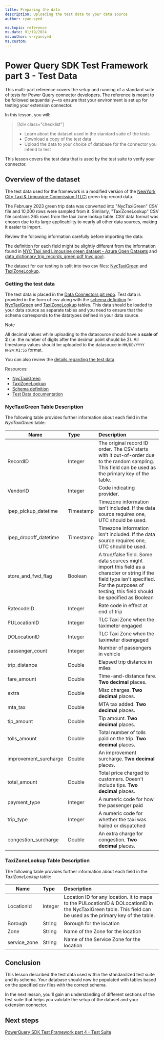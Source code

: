 ```yaml
---
title: Preparing the data
description: Uploading the test data to your data source
author: ryan-syed

ms.topic: reference
ms.date: 01/19/2024
ms.author: v-ryansyed
ms.custom:
---
```


# Power Query SDK Test Framework part 3 - Test Data

This multi-part reference covers the setup and running of a standard suite of tests for Power Query connector developers. The reference is meant to be followed sequentially—to ensure that your environment is set up for testing your extension connector.

In this lesson, you will:

> [!div class="checklist"]
>
> * Learn about the dataset used in the standard suite of the tests
> * Download a copy of the test data
> * Upload the data to your choice of database for the connector you intend to test

This lesson covers the test data that is used by the test suite to verify your connector.

## Overview of the dataset

The test data used for the framework is a modified version of the [NewYork City Taxi & Limousine Commission (TLC)](https://www.nyc.gov/site/tlc/about/tlc-trip-record-data.page) green trip record data.

The February 2023 green trip data was converted into "NycTaxiGreen" CSV file and 10,000 rows were sampled from it. Similarly, "TaxiZoneLookup" CSV file contains 265 rows from the taxi zone lookup table.
CSV data format was chosen due to its large applicability to nearly all other data sources, making it easier to import.

Review the following information carefully before importing the data:

The definition for each field might be slightly different from the information found in [NYC Taxi and Limousine green dataset - Azure Open Datasets](/azure/open-datasets/dataset-taxi-green?tabs=azureml-opendatasets) and [data_dictionary_trip_records_green.pdf (nyc.gov)](https://www.nyc.gov/assets/tlc/downloads/pdf/data_dictionary_trip_records_green.pdf).

The dataset for our testing is split into two csv files: [NycTaxiGreen](https://github.com/microsoft/DataConnectors/tree/master/testframework/data/nyc_taxi_tripdata.csv) and [TaxiZoneLookup](https://github.com/microsoft/DataConnectors/tree/master/testframework/data/taxi+_zone_lookup.csv).

### Getting the test data

The test data is placed in the [Data Connectors git repo](https://github.com/microsoft/DataConnectors/tree/master/testframework/data/). Test data is provided in the form of csv along with the [schema definition](https://github.com/microsoft/DataConnectors/tree/master/testframework/data/PQSDKTestFrameworkDataSchema.sql) for [NycTaxiGreen](https://github.com/microsoft/DataConnectors/tree/master/testframework/data/nyc_taxi_tripdata.csv) and [TaxiZoneLookup](https://github.com/microsoft/DataConnectors/tree/master/testframework/data/taxi+_zone_lookup.csv) tables. This data should be loaded to your data source as separate tables and you need to ensure that the schema corresponds to the datatypes defined in your data source.

>[!NOTE]
> All decimal values while uploading to the datasource should have a **scale of 2** (i.e. the number of digits after the decimal point should be 2).
> All timestamp values should be uploaded to the datasouce in `MM/DD/YYYY HH24:MI:SS` format.

You can also review the [details regarding the test data](https://github.com/microsoft/DataConnectors/tree/master/testframework/data/PQSDKTestData.md).

Resources:

* [NycTaxiGreen](https://github.com/microsoft/DataConnectors/tree/master/testframework/data/nyc_taxi_tripdata.csv)
* [TaxiZoneLookup](https://github.com/microsoft/DataConnectors/tree/master/testframework/data/taxi+_zone_lookup.csv)
* [Schema definition](https://github.com/microsoft/DataConnectors/tree/master/testframework/data/PQSDKTestFrameworkDataSchema.sql)
* [Test Data documentation](https://github.com/microsoft/DataConnectors/tree/master/testframework/data/PQSDKTestData.md)

### NycTaxiGreen Table Description

The following table provides further information about each field in the *NycTaxiGreen* table:

|Name                         |Type       | Description                                                                                                                                                                                              |
|-----------------------------|:----------|:---------------------------------------------------------------------------------------------------------------------------------------------------------------------------------------------------------|
| RecordID                    | Integer   | The original record ID order. The CSV starts with it out-of-order due to the random sampling. This field can be used as the primary key of the table.                                                    |
| VendorID                    | Integer   | Code indicating provider.                                                                                                                                                                                |
| lpep_pickup_datetime        | Timestamp | Timezone information isn't included. If the data source requires one, UTC should be used.                                                                                                                |
| lpep_dropoff_datetime       | Timestamp | Timezone information isn't included. If the data source requires one, UTC should be used.                                                                                                                |
| store_and_fwd_flag          | Boolean   | A true/false field. Some data sources might import this field as a character or string if the field type isn't specified. For the purposes of testing, this field should be specified as Boolean         |
| RatecodeID                  | Integer   | Rate code in effect at end of trip                                                                                                                                                                       |
| PULocationID                | Integer   | TLC Taxi Zone when the taximeter engaged                                                                                                                                                                 |
| DOLocationID                | Integer   | TLC Taxi Zone when the taximeter disengaged                                                                                                                                                              |
| passenger_count             | Integer   | Number of passengers in vehicle                                                                                                                                                                          |
| trip_distance               | Double    | Elapsed trip distance in miles                                                                                                                                                                           |
| fare_amount                 | Double    | Time-and-distance fare. **Two decimal** places.                                                                                                                                                          |
| extra                       | Double    | Misc charges. **Two decimal** places.                                                                                                                                                                    |
| mta_tax                     | Double    | MTA tax added. **Two decimal** places.                                                                                                                                                                   |
| tip_amount                  | Double    | Tip amount. **Two decimal** places.                                                                                                                                                                      |
| tolls_amount                | Double    | Total number of tolls paid on the trip. **Two decimal** places.                                                                                                                                          |
| improvement_surcharge       | Double    | An improvement surcharge. **Two decimal** places.                                                                                                                                                        |
| total_amount                | Double    | Total price charged to customers. Doesn't include tips. **Two decimal** places.                                                                                                                          |
| payment_type                | Integer   | A numeric code for how the passenger paid                                                                                                                                                                |
| trip_type                   | Integer   | A numeric code for whether the taxi was hailed or dispatched                                                                                                                                             |
| congestion_surcharge        | Double    | An extra charge for congestion. **Two decimal** places.                                                                                                                                                  |

### TaxiZoneLookup Table Description

The following table provides further information about each field in the *TaxiZoneLookup* table:

|Name          |Type     | Description                                                                                                                                                                 |
|--------------|:--------|:----------------------------------------------------------------------------------------------------------------------------------------------------------------------------|
| LocationId   | Integer | Location ID for any location. It to maps to the PULocationID & DOLocationID in the NycTaxiGreen table. This field can be used as the primary key of the table.              |
| Borough      | String  | Borough for the location                                                                                                                                                    |
| Zone         | String  | Name of the Zone for the location                                                                                                                                           |
| service_zone | String  | Name of the Service Zone for the location                                                                                                                                   |

## Conclusion

This lesson described the test data used within the standardized test suite and its schema. Your database should now be populated with tables based on the specified csv files with the correct schema.

In the next lesson, you'll gain an understanding of different sections of the test suite that helps you validate the setup of the dataset and your extension connector.

## Next steps

[PowerQuery SDK Test Framework part 4 - Test Suite](./4-tests.md)

